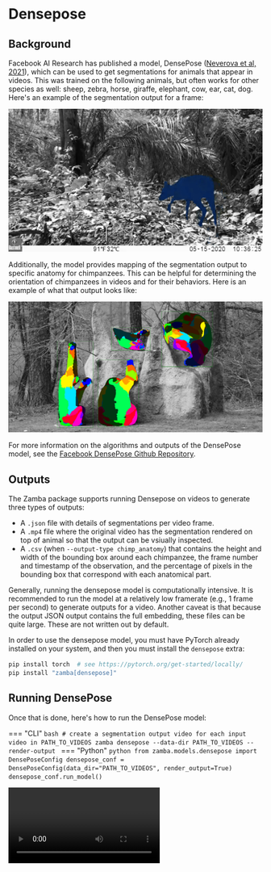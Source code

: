 # Densepose

## Background

Facebook AI Research has published a model, DensePose ([Neverova et al, 2021](https://arxiv.org/abs/2011.12438v1)), which can be used to get segmentations for animals that appear in videos. This was trained on the following animals, but often works for other species as well: sheep, zebra, horse, giraffe, elephant, cow, ear, cat, dog. Here's an example of the segmentation output for a frame:

![segmentation of duiker](../media/seg_out.jpg)

Additionally, the model provides mapping of the segmentation output to specific anatomy for chimpanzees. This can be helpful for determining the orientation of chimpanzees in videos and for their behaviors. Here is an example of what that output looks like:

![chimpanzee texture output](../media/texture_out.png)

For more information on the algorithms and outputs of the DensePose model, see the [Facebook DensePose Github Repository](https://github.com/facebookresearch/detectron2/tree/main/projects/DensePose).

## Outputs

The Zamba package supports running Densepose on videos to generate three types of outputs:

 - A `.json` file with details of segmentations per video frame.
 - A `.mp4` file where the original video has the segmentation rendered on top of animal so that the output can be vsiually inspected.
 - A `.csv` (when `--output-type chimp_anatomy`) that contains the height and width of the bounding box around each chimpanzee, the frame number and timestamp of the observation, and the percentage of pixels in the bounding box that correspond with each anatomical part.

Generally, running the densepose model is computationally intensive. It is recommended to run the model at a relatively low framerate (e.g., 1 frame per second) to generate outputs for a video. Another caveat is that because the output JSON output contains the full embedding, these files can be quite large. These are not written out by default.

In order to use the densepose model, you must have PyTorch already installed on your system, and then you must install the `densepose` extra:

```bash
pip install torch  # see https://pytorch.org/get-started/locally/
pip install "zamba[densepose]"
```

## Running DensePose

Once that is done, here's how to run the DensePose model:

=== "CLI"
    ```bash
    # create a segmentation output video for each input video in PATH_TO_VIDEOS
    zamba densepose --data-dir PATH_TO_VIDEOS --render-output
    ```
=== "Python"
    ```python
    from zamba.models.densepose import DensePoseConfig
    densepose_conf = DensePoseConfig(data_dir="PATH_TO_VIDEOS", render_output=True)
    densepose_conf.run_model()
    ```

<video controls>
  <source src="../../media/densepose_zamba_vid.mp4" type="video/mp4">
</videp>


## Getting help

To see all of the available options, run `zamba densepose --help`.

```console
$ zamba densepose --help
Usage: zamba densepose [OPTIONS]

  Run densepose algorithm on videos.

  If an argument is specified in both the command line and in a yaml file, the
  command line input will take precedence.

Options:
  --data-dir PATH                 Path to video or image file or folder
                                  containing images/videos.
  --filepaths PATH                Path to csv containing `filepath` column
                                  with videos.
  --save-path PATH                An optional directory for saving the output.
                                  Defaults to the current working directory.
  --config PATH                   Specify options using yaml configuration
                                  file instead of through command line
                                  options.
  --fps FLOAT                     Number of frames per second to process.
                                  Defaults to 1.0 (1 frame per second).
                                  [default: 1.0]
  --output-type [segmentation|chimp_anatomy]
                                  If 'chimp_anatomy' will apply anatomy model
                                  from densepose to the rendering and create a
                                  CSV with the anatomy visible in each frame.
                                  If 'segmentation', will just output the
                                  segmented area where an animal is
                                  identified, which works for more species
                                  than chimpanzees.  [default: chimp_anatomy]
  --render-output / --no-render-output
                                  If True, generate an output image or video
                                  with either the segmentation or anatomy
                                  rendered depending on the `output_type` that
                                  is chosen.  [default: no-render-output]
  --weight-download-region [us|eu|asia]
                                  Server region for downloading weights.
  --cache-dir PATH                Path to directory for model weights.
                                  Alternatively, specify with environment
                                  variable `ZAMBA_CACHE_DIR`. If not
                                  specified, user's cache directory is used.
  -y, --yes                       Skip confirmation of configuration and
                                  proceed right to prediction.
  --help                          Show this message and exit.
```
